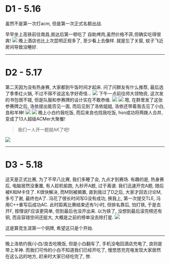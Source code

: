 
# D1 - 5.16
虽然不是第一次打acm, 但是第一次正式名额出战.

早早坐上高铁前往南昌,抵达后第一顿吃了 自助烤肉,虽然价格不菲,但确实吃得很爽!
![](./25ICPC南昌邀请赛游记/PXL_20250516_120019829.jpg)
晚上酒店也比上次昆明正规多了, 至少看上去像样. 就是忘了关窗, 蚊子飞近房间导致没睡好.

---
# D2 - 5.17
第二天因为没有热身赛, 大家都到午饭时间才起床. 问了问群友有什么推荐, 最后选了季季红火锅, 不过不得不说这名字好奇怪...
![](./25ICPC南昌邀请赛游记/PXL_20250517_033329068.jpg)
下午一点前往师大领物资, 这次发的书包很不错, 但是队服和参赛牌的设计实在不敢恭维.
![](./25ICPC南昌邀请赛游记/PXL_20250517_145431185.jpg)
![](./25ICPC南昌邀请赛游记/PXL_20250517_061225498.jpg)
嗯, 在群里发了这张参赛牌之后, 洛依提出能否见一面, 而后见到了洛依姐姐, 洛依还带着我去见了小白, 良和羊神!
![](./25ICPC南昌邀请赛游记/IMG_20250519_232147_867~2.jpg)
![](./25ICPC南昌邀请赛游记/IMG_20250519_232145_735~2.jpg)
晚上小白约我吃饭, 而后来良也找我吃饭, hsn成功将两拨人合并, 变成了13人超级ACMer大聚餐!

> 我们一人开一题就AK了吧!

![](./25ICPC南昌邀请赛游记/IMG_20250519_232911_508~2.jpg)

---
# D3 - 5.18
这天是正式比赛, 为了不早八比赛, 我们多睡了会, 九点才到赛场. 有趣的是, 热身赛后, 电脑居然没重置, 有人趁机偷跑, 九秒开A题, 过于离谱. 我们迅速开完A题, 随后被K和M卡住了. K很快解决, 而M则被搁置, 直到我过了D之后, 大家才回去讨论M, 多亏了谢, 最终也A了. 冯花了很长时间写G没有成功, 换我上, 第一次提交TLE, 冯用C++重写后成功AC. 此时距离比赛结束还有1小时, 但排名靠后, 怕打铁, 于是去开F, 按理说F应该更简单, 但到最后也没开出来. 以为铁了, 没想到最后滚完榜还有铜, 而且容错空间还挺大, 大概是之前的榜单没去除打星. 
![](./25ICPC南昌邀请赛游记/PXL_20250518_091233867.jpg)

这是算竞生涯第一个铜牌, 希望这只是个开始.

---

晚上洛依约我/小白/良去吃晚饭, 但是小白翻车了, 手机没电回酒店充电了, 良则是带上羊神. 而我们可怜的小白不知道我们已经开吃了, 慢悠悠充完电发现大家居然在这么远的地方, 赶来时大家已经吃完了, 惨.
